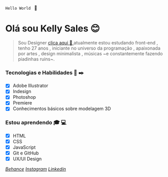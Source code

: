 `Hello World ` :wave:
# Olá sou Kelly Sales :blush:
> Sou Designer [clica aqui :link: ](https://www.behance.net/Kellysalesv)  atualmente estou estudando front-end , <br>
> tenho 27 anos , iniciante no universo da programação , apaixonada por artes , design minimalista ,
> músicas ~e constantemente fazendo piadinhas ruins~. 

### Tecnologias e Habilidades  :art: :black_nib:
- [x] Adobe Illustrator
- [x] Indesign 
- [x] Photoshop
- [x] Premiere
- [x] Conhecimentos básicos sobre modelagem 3D

### Estou aprendendo :mortar_board: :computer:
- [x] HTML
- [x] CSS
- [x] JavaScript
- [x] Git e GitHub
- [x] UX/UI Design

*[Behance](https://www.behance.net/Kellysalesv)* 
*[Instagram](https://www.instagram.com/kellysalesv/)*
*[Linkedin](https://www.linkedin.com/in/kellysalesv/)*
